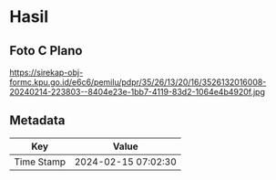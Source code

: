 # Hasil

## Foto C Plano

https://sirekap-obj-formc.kpu.go.id/e6c6/pemilu/pdpr/35/26/13/20/16/3526132016008-20240214-223803--8404e23e-1bb7-4119-83d2-1064e4b4920f.jpg


## Metadata

| Key        | Value               |
| ---------- | ------------------- |
| Time Stamp | 2024-02-15 07:02:30 |



